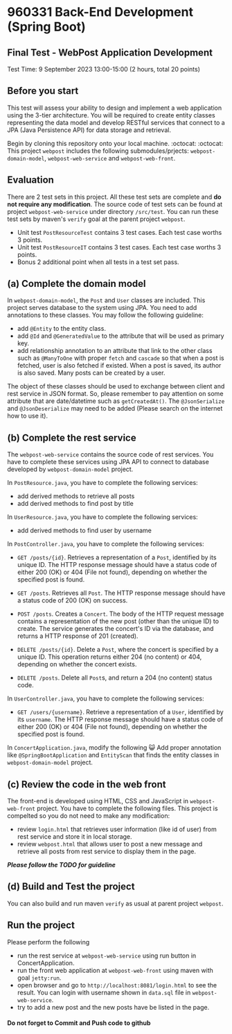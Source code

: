 960331 Back-End Development (Spring Boot)
==========
Final Test - WebPost Application Development
---------

Test Time: 9 September 2023 13:00-15:00 (2 hours, total 20 points)

Before you start
----------
This test will assess your ability to design and implement a web application using the 3-tier architecture. You will be required to create entity classes representing the data model and develop RESTful services that connect to a JPA (Java Persistence API) for data storage and retrieval.

Begin by cloning this repository onto your local machine.
:octocat: :octocat: This project `webpost` includes the following submodules/prjects: `webpost-domain-model`, `webpost-web-service` and `webpost-web-front`.

Evaluation
----------
There are 2 test sets in this project. All these test sets are complete and **do not require any modification**. The source code of test sets can be found at project `webpost-web-service` under directory `/src/test`. You can run these test sets by maven's `verify` goal at the parent project `webpost`.
- Unit test `PostResourceTest` contains 3 test cases. Each test case worths 3 points.
- Unit test `PostResourceIT` contains 3 test cases. Each test case worths 3 points.
- Bonus 2 additional point when all tests in a test set pass.

## (a) Complete the domain model
In `webpost-domain-model`, the `Post` and `User` classes are included. This project serves database to the system using JPA. You need to add annotations to these classes. You may follow the following guideline:
- add `@Entity` to the entity class.
- add `@Id` and `@GeneratedValue` to the attribute that will be used as primary key.
- add relationship annotation to an attribute that link to the other class such as `@ManyToOne` with proper `fetch` and `cascade`  so that when a post is fetched, user is also fetched if existed. When a post is saved, its author is also saved. Many posts can be created by a user.

The object of these classes should be used to exchange between client and rest service in JSON format. So, please remember to pay attention on some attribute that are date/datetime such as `getCreatedAt()`. The  `@JsonSerialize` and `@JsonDeserialize` may need to be added (Please search on the internet how to use it).

## (b) Complete the rest service
The `webpost-web-service` contains the source code of rest services. You have to complete these services using JPA API to connect to database developed by `webpost-domain-model` project.

In `PostResource.java`, you have to complete the following services:
- add derived methods to retrieve all posts
- add derived methods to find post by title

In `UserResource.java`, you have to complete the following services:
- add derived methods to find user by username

In `PostController.java`, you have to complete the following services:

- `GET /posts/{id}`. Retrieves a representation of a `Post`, identified by its unique ID. The HTTP response message should have a status code of either 200 (OK) or 404 (File not found), depending on whether the specified post is found.

- `GET /posts`. Retrieves all `Post`. The HTTP response message should have a status code of 200 (OK) on success.

- `POST /posts`. Creates a `Concert`. The body of the HTTP request message contains a representation of the new post (other than the unique ID) to create. The service generates the concert's ID via the database, and returns a HTTP response of 201 (created).
  
- `DELETE /posts/{id}`. Delete a `Post`, where the concert is specified by a unique ID. This operation returns either 204 (no content) or 404, depending on whether the concert exists.

- `DELETE /posts`. Delete all `Post`s, and return a 204 (no content) status code.

In `UserController.java`, you have to complete the following services:

-  `GET /users/{username}`. Retrieve a representation of a `User`, identified by its `username`. The HTTP response message should have a status code of either 200 (OK) or 404 (File not found), depending on whether the specified post is found.


In `ConcertApplication.java`, modify the following
:smiley_cat: Add proper annotation like `@SpringBootApplication` and `EntityScan` that finds the entity classes in `webpost-domain-model` project.



## (c) Review the code in the web front
The front-end is developed using HTML, CSS and JavaScript in `webpost-web-front` project. You have to complete the following files. This project is compelted so you do not need to make any modification:
- review `login.html` that retrieves user information (like id of user) from rest service and store it in local storage.
- review `webpost.html` that allows user to post a new message and retrieve all posts from rest service to display them in the page.

***Please follow the TODO for guideline***

## (d) Build and Test the project
You can also build and run maven `verify` as usual at parent project `webpost`.




Run the project
----------
Please perform the following
- run the rest service at `webpost-web-service` using run button in ConcertApplication.
- run the front web application at `webpost-web-front` using maven with goal `jetty:run`.
- open browser and go to `http://localhost:8081/login.html` to see the result. You can login with username shown in `data.sql` file in `webpost-web-service`.
- try to add a new post and the new posts have be listed in the page.


 
#### Do not forget to Commit and Push code to github

